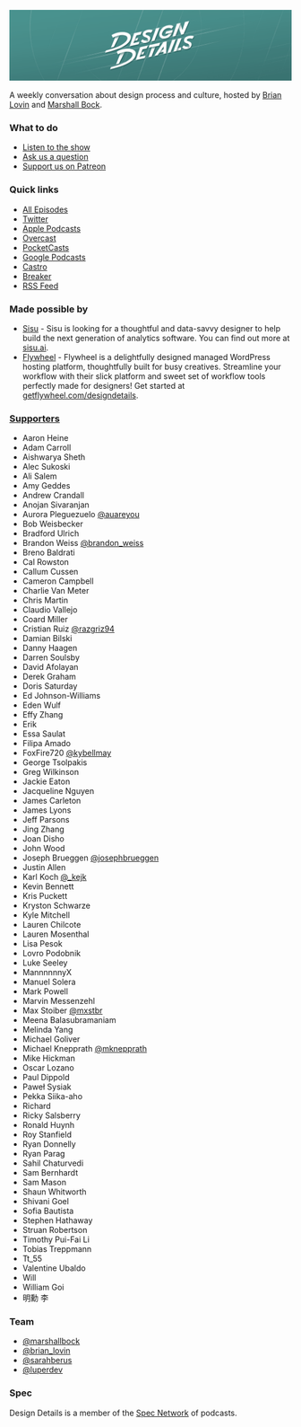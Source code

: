 ![Design Details](./public/static/img/dd-wide.png)

A weekly conversation about design process and culture, hosted by [Brian Lovin](https://twitter.com/brian_lovin) and [Marshall Bock](https://twitter.com/marshallbock).

### What to do
- [Listen to the show](https://spec.fm/podcasts/design-details)
- [Ask us a question](https://github.com/specfm/design-details/issues/new)
- [Support us on Patreon](https://patreon.com/designdetails)

### Quick links
- [All Episodes](https://spec.fm/podcasts/design-details)
- [Twitter](https://twitter.com/designdetailsfm)
- [Apple Podcasts](https://geo.itunes.apple.com/ca/podcast/feed/id947191070)
- [Overcast](https://overcast.fm/itunes947191070)
- [PocketCasts](http://pca.st/itunes/947191070)
- [Google Podcasts](https://play.google.com/music/m/Iyvjpq3k44ux2azsmvlxe3cc5by?t=Design_Details)
- [Castro](https://castro.fm/itunes/947191070)
- [Breaker](https://www.breaker.audio/design-details)
- [RSS Feed](http://simplecast.fm/podcasts/1034/rss)

### Made possible by
- [Sisu](https://sisu.ai) - Sisu is looking for a thoughtful and data-savvy designer to help build the next generation of analytics software. You can find out more at [sisu.ai](https://sisu.ai).
- [Flywheel](https://getflywheel.com/?utm_campaign=brand-awareness&utm_medium=sponsorship&utm_source=podcast&utm_content=design-details) - Flywheel is a delightfully designed managed WordPress hosting platform, thoughtfully built for busy creatives. Streamline your workflow with their slick platform and sweet set of workflow tools perfectly made for designers! Get started at [getflywheel.com/designdetails](https://getflywheel.com/?utm_campaign=brand-awareness&utm_medium=sponsorship&utm_source=podcast&utm_content=design-details).

### [Supporters](https://patreon.com/designdetails)
- Aaron Heine
- Adam Carroll
- Aishwarya Sheth
- Alec Sukoski
- Ali Salem
- Amy Geddes
- Andrew Crandall
- Anojan Sivaranjan
- Aurora Pleguezuelo [@auareyou](https://twitter.com/auareyou)
- Bob Weisbecker
- Bradford Ulrich
- Brandon Weiss [@brandon_weiss](https://twitter.com/brandon_weiss)
- Breno Baldrati
- Cal Rowston
- Callum Cussen
- Cameron Campbell
- Charlie Van Meter
- Chris Martin
- Claudio Vallejo
- Coard Miller
- Cristian Ruiz [@razgriz94](https://twitter.com/razgriz94)
- Damian Bilski
- Danny Haagen
- Darren Soulsby
- David Afolayan
- Derek Graham
- Doris Saturday
- Ed Johnson-Williams
- Eden Wulf
- Effy Zhang
- Erik
- Essa Saulat
- Filipa Amado
- FoxFire720 [@kybellmay](https://twitter.com/kybellmay)
- George Tsolpakis
- Greg Wilkinson
- Jackie Eaton
- Jacqueline Nguyen
- James Carleton
- James Lyons
- Jeff Parsons
- Jing Zhang
- Joan Disho
- John Wood
- Joseph Brueggen [@josephbrueggen](https://twitter.com/josephbrueggen)
- Justin Allen
- Karl Koch [@_kejk](https://twitter.com/_kejk)
- Kevin Bennett
- Kris Puckett
- Kryston Schwarze
- Kyle Mitchell
- Lauren Chilcote
- Lauren Mosenthal
- Lisa Pesok
- Lovro Podobnik
- Luke Seeley
- MannnnnnyX
- Manuel Solera
- Mark Powell
- Marvin Messenzehl
- Max Stoiber [@mxstbr](https://twitter.com/mxstbr)
- Meena Balasubramaniam
- Melinda Yang
- Michael Goliver
- Michael Knepprath [@mknepprath](https://twitter.com/mknepprath)
- Mike Hickman
- Oscar Lozano
- Paul Dippold
- Paweł Sysiak
- Pekka Siika-aho
- Richard
- Ricky Salsberry
- Ronald Huynh
- Roy Stanfield
- Ryan Donnelly
- Ryan Parag
- Sahil Chaturvedi
- Sam Bernhardt
- Sam Mason
- Shaun Whitworth
- Shivani Goel
- Sofia Bautista
- Stephen Hathaway
- Struan Robertson
- Timothy Pui-Fai Li
- Tobias Treppmann
- Tt_55
- Valentine Ubaldo
- Will
- William Goi
- 明勳 李

### Team
- [@marshallbock](https://twitter.com/marshallbock)
- [@brian_lovin](https://twitter.com/brian_lovin)
- [@sarahberus](https://twitter.com/sarahberus)
- [@luperdev](https://twitter.com/luperdev)

### Spec
Design Details is a member of the [Spec Network](https://spec.fm/) of podcasts.
